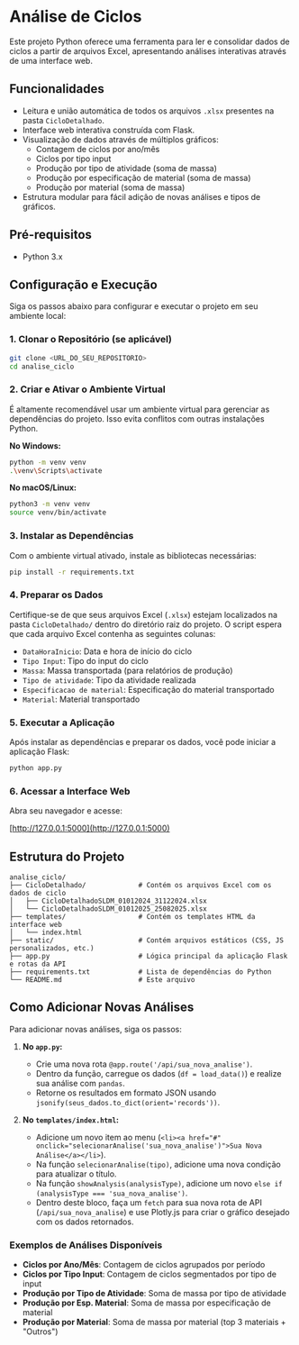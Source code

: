 # Análise de Ciclos

Este projeto Python oferece uma ferramenta para ler e consolidar dados de ciclos a partir de arquivos Excel, apresentando análises interativas através de uma interface web.

## Funcionalidades

- Leitura e união automática de todos os arquivos `.xlsx` presentes na pasta `CicloDetalhado`.
- Interface web interativa construída com Flask.
- Visualização de dados através de múltiplos gráficos:
  - Contagem de ciclos por ano/mês
  - Ciclos por tipo input
  - Produção por tipo de atividade (soma de massa)
  - Produção por especificação de material (soma de massa)
  - Produção por material (soma de massa)
- Estrutura modular para fácil adição de novas análises e tipos de gráficos.

## Pré-requisitos

- Python 3.x

## Configuração e Execução

Siga os passos abaixo para configurar e executar o projeto em seu ambiente local:

### 1. Clonar o Repositório (se aplicável)

```bash
git clone <URL_DO_SEU_REPOSITORIO>
cd analise_ciclo
```

### 2. Criar e Ativar o Ambiente Virtual

É altamente recomendável usar um ambiente virtual para gerenciar as dependências do projeto. Isso evita conflitos com outras instalações Python.

**No Windows:**

```bash
python -m venv venv
.\venv\Scripts\activate
```

**No macOS/Linux:**

```bash
python3 -m venv venv
source venv/bin/activate
```

### 3. Instalar as Dependências

Com o ambiente virtual ativado, instale as bibliotecas necessárias:

```bash
pip install -r requirements.txt
```

### 4. Preparar os Dados

Certifique-se de que seus arquivos Excel (`.xlsx`) estejam localizados na pasta `CicloDetalhado/` dentro do diretório raiz do projeto. O script espera que cada arquivo Excel contenha as seguintes colunas:

- `DataHoraInicio`: Data e hora de início do ciclo
- `Tipo Input`: Tipo do input do ciclo
- `Massa`: Massa transportada (para relatórios de produção)
- `Tipo de atividade`: Tipo da atividade realizada
- `Especificacao de material`: Especificação do material transportado
- `Material`: Material transportado

### 5. Executar a Aplicação

Após instalar as dependências e preparar os dados, você pode iniciar a aplicação Flask:

```bash
python app.py
```

### 6. Acessar a Interface Web

Abra seu navegador e acesse:

[http://127.0.0.1:5000](http://127.0.0.1:5000)

## Estrutura do Projeto

```
analise_ciclo/
├── CicloDetalhado/             # Contém os arquivos Excel com os dados de ciclo
│   ├── CicloDetalhadoSLDM_01012024_31122024.xlsx
│   └── CicloDetalhadoSLDM_01012025_25082025.xlsx
├── templates/                  # Contém os templates HTML da interface web
│   └── index.html
├── static/                     # Contém arquivos estáticos (CSS, JS personalizados, etc.)
├── app.py                      # Lógica principal da aplicação Flask e rotas da API
├── requirements.txt            # Lista de dependências do Python
└── README.md                   # Este arquivo
```

## Como Adicionar Novas Análises

Para adicionar novas análises, siga os passos:

1.  **No `app.py`:**

    - Crie uma nova rota `@app.route('/api/sua_nova_analise')`.
    - Dentro da função, carregue os dados (`df = load_data()`) e realize sua análise com `pandas`.
    - Retorne os resultados em formato JSON usando `jsonify(seus_dados.to_dict(orient='records'))`.

2.  **No `templates/index.html`:**
    - Adicione um novo item ao menu (`<li><a href="#" onclick="selecionarAnalise('sua_nova_analise')">Sua Nova Análise</a></li>`).
    - Na função `selecionarAnalise(tipo)`, adicione uma nova condição para atualizar o título.
    - Na função `showAnalysis(analysisType)`, adicione um novo `else if (analysisType === 'sua_nova_analise')`.
    - Dentro deste bloco, faça um `fetch` para sua nova rota de API (`/api/sua_nova_analise`) e use Plotly.js para criar o gráfico desejado com os dados retornados.

### Exemplos de Análises Disponíveis

- **Ciclos por Ano/Mês**: Contagem de ciclos agrupados por período
- **Ciclos por Tipo Input**: Contagem de ciclos segmentados por tipo de input
- **Produção por Tipo de Atividade**: Soma de massa por tipo de atividade
- **Produção por Esp. Material**: Soma de massa por especificação de material
- **Produção por Material**: Soma de massa por material (top 3 materiais + "Outros")
